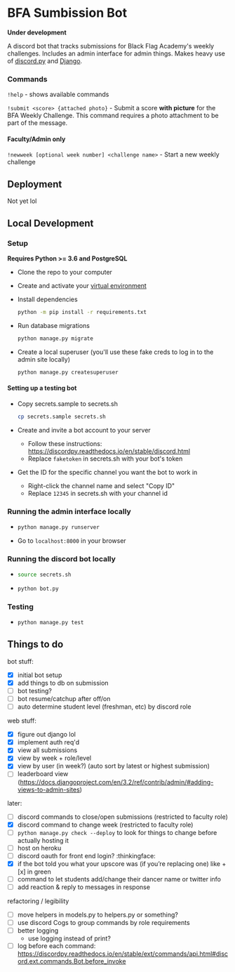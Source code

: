 # BFA Sumbission Bot

**Under development**

A discord bot that tracks submissions for Black Flag Academy's weekly challenges. Includes an admin interface for admin things. Makes heavy use of [discord.py](https://discordpy.readthedocs.io/en/stable/index.html) and [Django](https://www.djangoproject.com/).

### Commands

`!help` - shows available commands

`!submit <score> {attached photo}` - Submit a score **with picture** for the BFA Weekly Challenge. This command requires a photo attachment to be part of the message.

#### Faculty/Admin only

`!newweek [optional week number] <challenge name>` - Start a new weekly challenge

## Deployment

Not yet lol

## Local Development

### Setup

**Requires Python >= 3.6 and PostgreSQL**

- Clone the repo to your computer

- Create and activate your [virtual environment](https://docs.python.org/3.9/tutorial/venv.html#creating-virtual-environments)

- Install dependencies
    ```sh
    python -m pip install -r requirements.txt
    ```

- Run database migrations
    ```sh
    python manage.py migrate
    ```

- Create a local superuser (you'll use these fake creds to log in to the admin site locally)
    ```sh
    python manage.py createsuperuser
    ```

#### Setting up a testing bot

- Copy secrets.sample to secrets.sh
    ```sh
    cp secrets.sample secrets.sh
    ```

- Create and invite a bot account to your server
    - Follow these instructions: https://discordpy.readthedocs.io/en/stable/discord.html
    - Replace `faketoken` in secrets.sh with your bot's token

- Get the ID for the specific channel you want the bot to work in
    - Right-click the channel name and select "Copy ID"
    - Replace `12345` in secrets.sh with your channel id

### Running the admin interface locally

-
    ```sh
    python manage.py runserver
    ```

- Go to `localhost:8000` in your browser

### Running the discord bot locally

-
    ```sh
    source secrets.sh
    ```

-
    ```sh
    python bot.py
    ```

### Testing

-
    ```sh
    python manage.py test
    ```

## Things to do

bot stuff:
- [x] initial bot setup
- [x] add things to db on submission
- [ ] bot testing?
- [ ] bot resume/catchup after off/on
- [ ] auto determine student level (freshman, etc) by discord role

web stuff:
- [x] figure out django lol
- [x] implement auth req'd
- [x] view all submissions
- [x] view by week + role/level
- [x] view by user (in week?) (auto sort by latest or highest submission)
- [ ] leaderboard view (https://docs.djangoproject.com/en/3.2/ref/contrib/admin/#adding-views-to-admin-sites)

later:
- [ ] discord commands to close/open submissions (restricted to faculty role)
- [x] discord command to change week (restricted to faculty role)
- [ ] `python manage.py check --deploy` to look for things to change before actually hosting it
- [ ] host on heroku
- [ ] discord oauth for front end login? :thinkingface:
- [x] if the bot told you what your upscore was (if you’re replacing one) like +[x] in green
- [ ] command to let students add/change their dancer name or twitter info
- [ ] add reaction & reply to messages in response

refactoring / legibility
- [ ] move helpers in models.py to helpers.py or something?
- [ ] use discord Cogs to group commands by role requirements
- [ ] better logging
  - use logging instead of print?
- [ ] log before each command: https://discordpy.readthedocs.io/en/stable/ext/commands/api.html#discord.ext.commands.Bot.before_invoke
